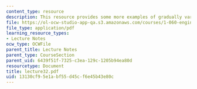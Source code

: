 ```yaml
---
content_type: resource
description: This resource provides some more examples of gradually varied flow profiles.
file: https://ol-ocw-studio-app-qa.s3.amazonaws.com/courses/1-060-engineering-mechanics-ii-spring-2006/13130cf95e1abf55d45cf6e45b43e80c_lecture32.pdf
file_type: application/pdf
learning_resource_types:
- Lecture Notes
ocw_type: OCWFile
parent_title: Lecture Notes
parent_type: CourseSection
parent_uid: 6439f51f-7325-c3ea-129c-1205b94ea80d
resourcetype: Document
title: lecture32.pdf
uid: 13130cf9-5e1a-bf55-d45c-f6e45b43e80c
---
```

